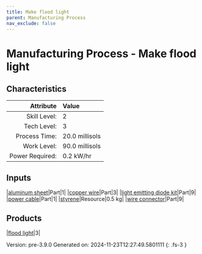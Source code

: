 ```yaml
---
title: Make flood light
parent: Manufacturing Process
nav_exclude: false
---
```

# Manufacturing Process - Make flood light


## Characteristics

| Attribute      | Value |
|--------:|:------|
|Skill Level:|2|
|Tech Level:|3|
|Process Time:|20.0 millisols|
|Work Level:|90.0 millisols|
|Power Required:|0.2 kW/hr|

## Inputs

|[aluminum sheet](../part/aluminum-sheet.html)|Part|1|
|[copper wire](../part/copper-wire.html)|Part|3|
|[light emitting diode kit](../part/light-emitting-diode-kit.html)|Part|9|
|[power cable](../part/power-cable.html)|Part|1|
|[styrene](../resource/styrene.html)|Resource|0.5 kg|
|[wire connector](../part/wire-connector.html)|Part|9|

## Products

|[flood light](../part/flood-light.html)|3|


Version: pre-3.9.0 Generated on: 2024-11-23T12:27:49.5801111
{: .fs-3 }

